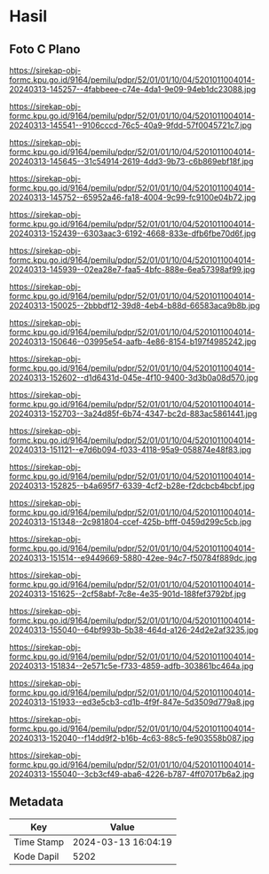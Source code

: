 # Hasil

## Foto C Plano

https://sirekap-obj-formc.kpu.go.id/9164/pemilu/pdpr/52/01/01/10/04/5201011004014-20240313-145257--4fabbeee-c74e-4da1-9e09-94eb1dc23088.jpg

https://sirekap-obj-formc.kpu.go.id/9164/pemilu/pdpr/52/01/01/10/04/5201011004014-20240313-145541--9106cccd-76c5-40a9-9fdd-57f0045721c7.jpg

https://sirekap-obj-formc.kpu.go.id/9164/pemilu/pdpr/52/01/01/10/04/5201011004014-20240313-145645--31c54914-2619-4dd3-9b73-c6b869ebf18f.jpg

https://sirekap-obj-formc.kpu.go.id/9164/pemilu/pdpr/52/01/01/10/04/5201011004014-20240313-145752--65952a46-fa18-4004-9c99-fc9100e04b72.jpg

https://sirekap-obj-formc.kpu.go.id/9164/pemilu/pdpr/52/01/01/10/04/5201011004014-20240313-152439--6303aac3-6192-4668-833e-dfb6fbe70d6f.jpg

https://sirekap-obj-formc.kpu.go.id/9164/pemilu/pdpr/52/01/01/10/04/5201011004014-20240313-145939--02ea28e7-faa5-4bfc-888e-6ea57398af99.jpg

https://sirekap-obj-formc.kpu.go.id/9164/pemilu/pdpr/52/01/01/10/04/5201011004014-20240313-150025--2bbbdf12-39d8-4eb4-b88d-66583aca9b8b.jpg

https://sirekap-obj-formc.kpu.go.id/9164/pemilu/pdpr/52/01/01/10/04/5201011004014-20240313-150646--03995e54-aafb-4e86-8154-b197f4985242.jpg

https://sirekap-obj-formc.kpu.go.id/9164/pemilu/pdpr/52/01/01/10/04/5201011004014-20240313-152602--d1d6431d-045e-4f10-9400-3d3b0a08d570.jpg

https://sirekap-obj-formc.kpu.go.id/9164/pemilu/pdpr/52/01/01/10/04/5201011004014-20240313-152703--3a24d85f-6b74-4347-bc2d-883ac5861441.jpg

https://sirekap-obj-formc.kpu.go.id/9164/pemilu/pdpr/52/01/01/10/04/5201011004014-20240313-151121--e7d6b094-f033-4118-95a9-058874e48f83.jpg

https://sirekap-obj-formc.kpu.go.id/9164/pemilu/pdpr/52/01/01/10/04/5201011004014-20240313-152825--b4a695f7-6339-4cf2-b28e-f2dcbcb4bcbf.jpg

https://sirekap-obj-formc.kpu.go.id/9164/pemilu/pdpr/52/01/01/10/04/5201011004014-20240313-151348--2c981804-ccef-425b-bfff-0459d299c5cb.jpg

https://sirekap-obj-formc.kpu.go.id/9164/pemilu/pdpr/52/01/01/10/04/5201011004014-20240313-151514--e9449669-5880-42ee-94c7-f50784f889dc.jpg

https://sirekap-obj-formc.kpu.go.id/9164/pemilu/pdpr/52/01/01/10/04/5201011004014-20240313-151625--2cf58abf-7c8e-4e35-901d-188fef3792bf.jpg

https://sirekap-obj-formc.kpu.go.id/9164/pemilu/pdpr/52/01/01/10/04/5201011004014-20240313-155040--64bf993b-5b38-464d-a126-24d2e2af3235.jpg

https://sirekap-obj-formc.kpu.go.id/9164/pemilu/pdpr/52/01/01/10/04/5201011004014-20240313-151834--2e571c5e-f733-4859-adfb-303861bc464a.jpg

https://sirekap-obj-formc.kpu.go.id/9164/pemilu/pdpr/52/01/01/10/04/5201011004014-20240313-151933--ed3e5cb3-cd1b-4f9f-847e-5d3509d779a8.jpg

https://sirekap-obj-formc.kpu.go.id/9164/pemilu/pdpr/52/01/01/10/04/5201011004014-20240313-152040--f14dd9f2-b16b-4c63-88c5-fe903558b087.jpg

https://sirekap-obj-formc.kpu.go.id/9164/pemilu/pdpr/52/01/01/10/04/5201011004014-20240313-155040--3cb3cf49-aba6-4226-b787-4ff07017b6a2.jpg


## Metadata

| Key        | Value               |
| ---------- | ------------------- |
| Time Stamp | 2024-03-13 16:04:19 |
| Kode Dapil | 5202                |



